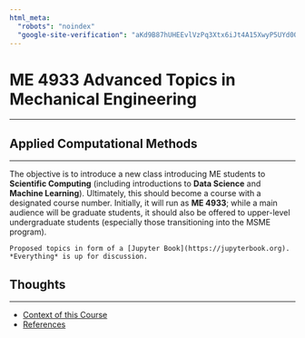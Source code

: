 ```yaml
---
html_meta:
  "robots": "noindex"
  "google-site-verification": "aKd9B87hUHEEvlVzPq3Xtx6iJt4A15XwyP5UYd0OLrE"
---
```


# ME 4933 Advanced Topics in Mechanical Engineering
<hr>

## Applied Computational Methods
<hr>

The objective is to introduce a new class introducing ME students to
**Scientific Computing** (including introductions to **Data Science** and **Machine Learning**). Ultimately, this should become a course with a designated course number. Initially, it will run as **ME 4933**; while a main audience will be graduate students, it should also be offered to upper-level undergraduate students (especially those transitioning into the MSME program).

```{admonition} Work in progress
Proposed topics in form of a [Jupyter Book](https://jupyterbook.org). *Everything* is up for discussion.
```

## Thoughts
<hr>

* [Context of this Course](context.md)
* [References](books.md)

